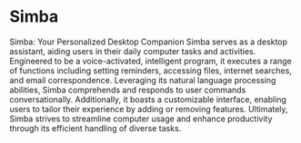 # Simba
Simba: Your Personalized Desktop Companion
Simba serves as a desktop assistant, aiding users in their daily computer tasks and activities. Engineered to be a voice-activated, intelligent program, it executes a range of functions including setting reminders, accessing files, internet searches, and email correspondence. Leveraging its natural language processing abilities, Simba comprehends and responds to user commands conversationally. Additionally, it boasts a customizable interface, enabling users to tailor their experience by adding or removing features. Ultimately, Simba strives to streamline computer usage and enhance productivity through its efficient handling of diverse tasks.

